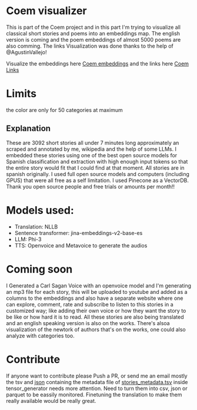 # Coem visualizer
This is part of the Coem project and in this part I'm trying to visualize all classical short stories and poems into an embeddings map.
The english version is coming and the poem embeddings of almost 5000 poems are also comming. The links Visualization was done thanks
to the help of @AgustinVallejo!

Visualize the embeddings here [Coem embeddings](https://estevefact.github.io) and the links here [Coem Links](https://estevefact.github.io/authorToAuthor3D.html)


# Limits
the color are only for 50 categories at maximum

## Explanation
These are 3092 short stories all under 7 minutes long approximately  an scraped and annotated by me, wikipedia and the 
help of some LLMs. I embedded these stories using one of the best open source models for Spanish classification and 
extraction with high enough input tokens so that the entire story would fit that I could find at that moment.
All stories are in spanish originally. I used full open source models and computers (including GPUS) that were all free 
as a self limitation. I used Pinecone as a VectorDB. Thank you open source people and free trials or amounts per month!! 

# Models used:
- Translation: NLLB
- Sentence transformer: jina-embeddings-v2-base-es
- LLM: Phi-3 
- TTS: Openvoice and Metavoice to generate the audios

# Coming soon
I Generated a Carl Sagan Voice with an openvoice model and I'm generating an mp3 file for each story, this will be 
uploaded to youtube and added as a columns to the embeddings and also have a separate website where one can explore,
comment, rate and subscribe to listen to this stories in a customized way; like adding their own voice or how they want 
the story to be like or how hard it is to read. All these stories are also being translated and an english speaking 
version is also on the works. There's alsoa visualization of the newtork of authors that's on the works, one could also
analyze with categories too. 

# Contribute
If anyone want to contribute please Push a PR, or send me an email mostly the tsv and [json](authorLinksSmaller.json)
containing the metadata file of [stories_metadata.tsv](tensor_generator/stories_metadata.tsv) inside tensor_generator 
needs more attention. Need to turn them into csv, json or parquet to be eassily monitored. Finetuning 
the translation to make them really available would be really great.
